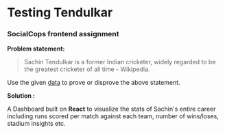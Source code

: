 # Testing Tendulkar

### SocialCops frontend assignment

**Problem statement:**

> Sachin Tendulkar is a former Indian cricketer, widely regarded to be the greatest cricketer of all time - Wikipedia.

Use the given [data](https://drive.google.com/file/d/0B2W2LMb5AIVldEZNSGJkeWNjcHM/view) to prove or disprove the above statement.

**Solution :**

A Dashboard built on **React** to visualize the stats of Sachin's entire career including runs scored per match against each team, number of wins/loses, stadium insights etc.
